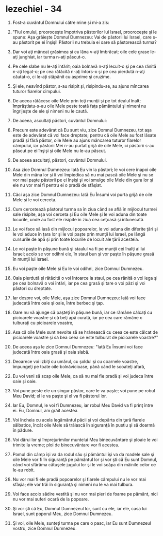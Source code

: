 # Iezechiel - 34

1. Fost-a cuvântul Domnului către mine şi mi-a zis: 

2. "Fiul omului, prooroceşte împotriva păstorilor lui Israel, prooroceşte şi le spune: Aşa grăieşte Domnul Dumnezeu: Vai de păstorii lui Israel, care s-au păstorit pe ei înşişi! Păstorii nu trebuia ei oare să păstorească turma? 

3. Dar voi aţi mâncat grăsimea şi cu lâna v-aţi îmbrăcat; oile cele grase le-aţi junghiat, iar turma n-aţi păscut-o. 

4. Pe cele slabe nu le-aţi întărit; oaia bolnavă n-aţi lecuit-o şi pe cea rănită n-aţi legat-o; pe cea rătăcită n-aţi întors-o şi pe cea pierdută n-aţi căutat-o, ci le-aţi stăpânit cu asprime şi cruzime. 

5. Şi ele, neavînd păstor, s-au risipit și, risipindu-se, au ajuns mîncarea tuturor fiarelor cîmpului.

6. De aceea rătăcesc oile Mele prin toţi munţii şi pe tot dealul înalt; împrăştiatu-s-au oile Mele peste toată faţa pământului şi nimeni nu îngrijeşte de ele şi nimeni nu le caută. 

7. De aceea, ascultaţi păstori, cuvântul Domnului: 

8. Precum este adevărat că Eu sunt viu, zice Domnul Dumnezeu, tot aşa este de adevărat că voi face dreptate; pentru că oile Mele au fost lăsate pradă şi fără păstor, oile Mele au ajuns mâncarea tuturor fiarelor câmpului, iar păstorii Mei n-au purtat grijă de oile Mele, ci păstorii s-au păscut pe ei înşişi şi oile Mele nu le-au păscut. 

9. De aceea ascultaţi, păstori, cuvântul Domnului. 

10. Asa zice Domnul Dumnezeu: Iată Eu vin la păstori; le voi cere înapoi oile Mele din mâna lor şi îi voi împiedica să nu mai pască oile Mele şi nu se vor mai paşte păstorii pe ei înşişi şi voi smulge oile Mele din gura lor şi ele nu vor mai fi pentru ei o pradă de sfâşiat. 

11. Căci aşa zice Domnul Dumnezeu: Iată Eu Însumi voi purta grijă de oile Mele şi le voi cerceta. 

12. Cum cercetează păstorul turma sa în ziua când se află în mijlocul turmei sale risipite, aşa voi cerceta şi Eu oile Mele şi le voi aduna din toate locurile, unde au fost ele risipite în ziua cea ceţoasă şi întunecată. 

13. Le voi face să iasă din mijlocul popoarelor, le voi aduna din diferite ţări şi le voi aduce în ţara lor şi le voi paşte prin munţii lui Israel, pe lângă cursurile de apă şi prin toate locurile de locuit ale ţării acesteia. 

14. Le voi paşte în păşune bună şi staulul va fi pe munţii cei înalţi ai lui Israel; acolo se vor odihni ele, în staul bun şi vor paşte în păşune grasă în munţii lui Israel. 

15. Eu voi paşte oile Mele şi Eu le voi odihni, zice Domnul Dumnezeu. 

16. Oaia pierdută şi rătăcită o voi întoarce la staul, pe cea rănită o voi lega şi pe cea bolnavă o voi întări, iar pe cea grasă şi tare o voi păzi şi voi păstori cu dreptate. 

17. Iar despre voi, oile Mele, aşa zice Domnul Dumnezeu: Iată voi face judecată între oaie şi oaie, între berbec şi ţap. 

18. Oare nu vă ajunge că paşteţi în păşune bună, iar ce rămâne călcaţi cu picioarele voastre şi că beţi apă curată, iar pe cea care rămâne o tulburaţi cu picioarele voastre, 

19. Asa că oile Mele sunt nevoite să se hrănească cu ceea ce este călcat de picioarele voastre şi să bea ceea ce este tulburat de picioarele voastre?" 

20. De aceea aşa le zice Domnul Dumnezeu: "Iată Eu Însumi voi face judecată între oaia grasă şi oaia slabă. 

21. Deoarece voi izbiţi cu umărul, cu şoldul şi cu coarnele voastre, împungeţi pe toate oile bolnăvicioase, până când le scoateţi afară, 

22. Eu voi veni să scap oile Mele, ca să nu mai fie pradă şi voi judeca între oaie şi oaie. 

23. Voi  pune peste ele un singur păstor, care le va paşte; voi pune pe robul Meu David; el le va paşte şi el va fi păstorul lor. 

24. Iar Eu, Domnul, le voi fi Dumnezeu, iar robul Meu David va fi prinţ între ei. Eu, Domnul, am grăit acestea. 

25. Voi încheia cu acela legământul păcii şi voi depărta din ţară fiarele sălbatice, încât oile Mele să trăiască în siguranţă în pustiu şi să doarmă în pădure. 

26. Voi dărui lor şi împrejurimilor muntelui Meu binecuvântare şi ploaie le voi trimite la vreme; ploi de binecuvântare vor fi acestea. 

27. Pomul din câmp îşi va da rodul său şi pământul îşi va da roadele sale şi oile Mele vor fi în siguranţă pe pământul lor şi vor şti că Eu sunt Domnul, când voi sfărâma cătuşele jugului lor şi le voi scăpa din mâinile celor ce le-au robit. 

28. Nu vor mai fi ele pradă popoarelor şi fiarele câmpului nu le vor mai sfâşia; ele vor trăi în siguranţă şi nimeni nu le va mai tulbura. 

29. Voi face acolo sădire vestită şi nu vor mai pieri de foame pe pământ, nici nu vor mai suferi ocară de la popoare. 

30. Şi vor şti că Eu, Domnul Dumnezeul lor, sunt cu ele, iar ele, casa lui Israel, sunt poporul Meu, zice Domnul Dumnezeu. 

31. Şi voi, oile Mele, sunteţi turma pe care o pasc, iar Eu sunt Dumnezeul vostru, zice Domnul Dumnezeu. 

